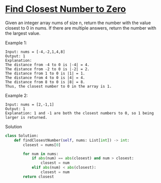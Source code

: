 # [Find Closest Number to Zero](https://leetcode.com/problems/find-closest-number-to-zero/)

Given an integer array nums of size n, return the number with the value closest to 0 in nums. If there are multiple 
answers, return the number with the largest value.

Example 1:
```
Input: nums = [-4,-2,1,4,8]
Output: 1
Explanation:
The distance from -4 to 0 is |-4| = 4.
The distance from -2 to 0 is |-2| = 2.
The distance from 1 to 0 is |1| = 1.
The distance from 4 to 0 is |4| = 4.
The distance from 8 to 0 is |8| = 8.
Thus, the closest number to 0 in the array is 1.
```
Example 2:
```
Input: nums = [2,-1,1]
Output: 1
Explanation: 1 and -1 are both the closest numbers to 0, so 1 being larger is returned.
```
Solution
```python
class Solution:
    def findClosestNumber(self, nums: List[int]) -> int:
        closest = nums[0]

        for num in nums:
            if abs(num) == abs(closest) and num > closest:
                closest = num
            elif abs(num) < abs(closest):
                closest = num
        return closest
```